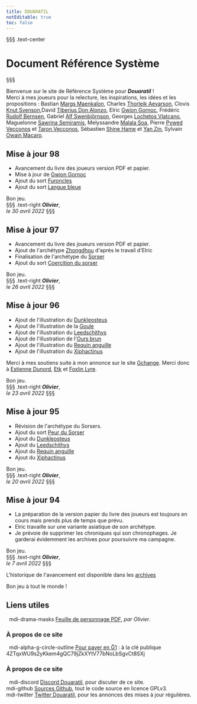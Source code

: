 ```yaml
---
title: DOUARATIL
notEditable: true
toc: false
---
```

§§§ .text-center
# Document Référence Système
§§§

<v-row>

<v-col cols="12" md="6">

Bienvenue sur le site de Référence Système pour _**Douaratil**_ !  
Merci à mes joueurs pour la relecture, les inspirations, les idées et les propositions : Bastian [Margs Maenkalon](/bestiaire/margs-maenkalon), Charles [Thorleik Aevarson](/bestiaire/thorleik-aevarson), Clovis [Knut Svenson](/bestiaire/knut-svenson),David [Tiberius Don Alonzo](/bestiaire/tiberius-don-alonzo), Elric [Gwion Gornoc](/bestiaire/gwion-gornoc), Frédéric [Rudolf Bernsen](/bestiaire/rudolf-bernsen), Gabriel [Alf Swenbjörnson](/bestiaire/alf-swenbjornson), Georges [Lochetos Vlatcano](/bestiaire/lochetos-vlatcano), Maguelonne [Sawrina Semiramis](/bestiaire/sawrina-semiramis), Melyssandre [Malala Soa](/bestiaire/malala-soa), Pierre [Pywed Vecconos](/bestiaire/pywed-vecconos) et [Taron Vecconos](/bestiaire/taron-vecconos), Sébastien [Shine Hame](/bestiaire/shine-hame) et [Yan Zin](/bestiaire/yan-zin), Sylvain [Owain Macaro](/bestiaire/owain-macaro).  

## Mise à jour 98
- Avancement du livre des joueurs version PDF et papier.  
- Mise à jour de [Gwion Gornoc](/bestiaire/gwion-gornoc)
- Ajout du sort [Furoncles](/grimoire/furoncles)
- Ajout du sort [Langue bleue](/grimoire/langue-bleue)

Bon jeu.  
§§§ .text-right
_**Olivier**_,  
_le 30 avril 2022_
§§§

## Mise à jour 97
- Avancement du livre des joueurs version PDF et papier.  
- Ajout de l'archétype [Zhongdhou](/archetypes/zhongdhou) d'après le travail d'Elric
- Finalisation de l'archétype du [Sorser](/archetypes/sorser)
- Ajout du sort [Coercition du sorser](/grimoire/coercition-du-sorser)

Bon jeu.  
§§§ .text-right
_**Olivier**_,  
_le 26 avril 2022_
§§§

## Mise à jour 96
- Ajout de l'illustration du [Dunkleosteus](/bestiaire/dunkleosteus)
- Ajout de l'illustration de la [Goule](/bestiaire/goule)
- Ajout de l'illustration du [Leedschithys](/bestiaire/leedschithys)
- Ajout de l'illustration de l'[Ours brun](/bestiaire/ours-brun)
- Ajout de l'illustration du [Requin anguille](/bestiaire/requin-anguille)
- Ajout de l'illustration du [Xiphactinus](/bestiaire/xiphactinus)

Merci à mes soutiens suite à mon annonce sur le site [Gchange](https://www.gchange.fr/#/app/market/view/AYBMlKEHKBAvm3O0htCU/soutien-pour-un-jeux-de-rle-et-romans).
Merci donc à [Estienne Dunord](https://demo.cesium.app/#/app/wot/EV4yZXAgmDd9rMsRCSH2MK7RHWty7CDB9tmHku3iRnEB/EstienneDunord), [Etk](https://demo.cesium.app/#/app/wot/9ZbSdtUr93zdRR26939iHu2WHAUk7qs4WVnNTg3g4miy/EtK) et [Foxlin Lyre](https://demo.cesium.app/#/app/wot/7wHqHDZGRzEMxoJFgNtagZPo2ZpEXcb5cBPkx4TG729E/F0xl1n).

Bon jeu.  
§§§ .text-right
_**Olivier**_,  
_le 23 avril 2022_
§§§  

## Mise à jour 95
- Révision de l'archétype du Sorsers.  
- Ajout du sort [Peur du Sorser](/grimoire/peur-du-sorser)
- Ajout du [Dunkleosteus](/bestiaire/dunkleosteus)
- Ajout du [Leedschithys](/bestiaire/leedschithys)
- Ajout du [Requin anguille](/bestiaire/requin-anguille)
- Ajout du [Xiphactinus](/bestiaire/xiphactinus)


Bon jeu.  
§§§ .text-right
_**Olivier**_,  
_le 20 avril 2022_
§§§  

## Mise à jour 94
- La préparation de la version papier du livre des joueurs est toujours en cours mais prends plus de temps que prévu.
- Elric travaille sur une variante asiatique de son archétype.
- Je prévoie de supprimer les chroniques qui son chronophages. Je garderai évidemment les archives pour poursuivre ma campagne.   

Bon jeu.  
§§§ .text-right
_**Olivier**_,  
_le 7 avril 2022_
§§§  







L'historique de l'avancement est disponible dans les [archives](/archives/)

Bon jeu à tout le monde !

</v-col>

<v-col cols="12" md="6">

## Liens utiles
&nbsp;
<v-icon>mdi-drama-masks</v-icon> [Feuille de personnage PDF](https://www.douaratil.fr/feuilledejdr/FDPgenerique.pdf), _par Olivier_.  

### À propos de ce site
&nbsp;
<v-icon>mdi-alpha-g-circle-outline</v-icon> [Pour payer en Ğ1](https://www.gchange.fr/#/app/market/view/AX5-Bf35MXNil0GI2Ce_/dveloppement-du-jeu-de-rle-douaratil) : à la clé publique 4ZTqxWU9s2yKkem4gQC79jZkXYtV77bNoLbSgvCt8SXj

### À propos de ce site
&nbsp;
<v-icon>mdi-discord</v-icon> [Discord Douaratil](https://discord.gg/vRXeVwrNvK), pour discuter de ce site.  
<v-icon>mdi-github</v-icon> [Sources Github](https://github.com/douaratil/heros-et-dragons-drs), tout le code source en licence GPLv3.  
<v-icon>mdi-twitter</v-icon> [Twitter Douaratil](https://twitter.com/douaratil), pour les annonces des mises à jour régulières.  

</v-col>

</v-row>

